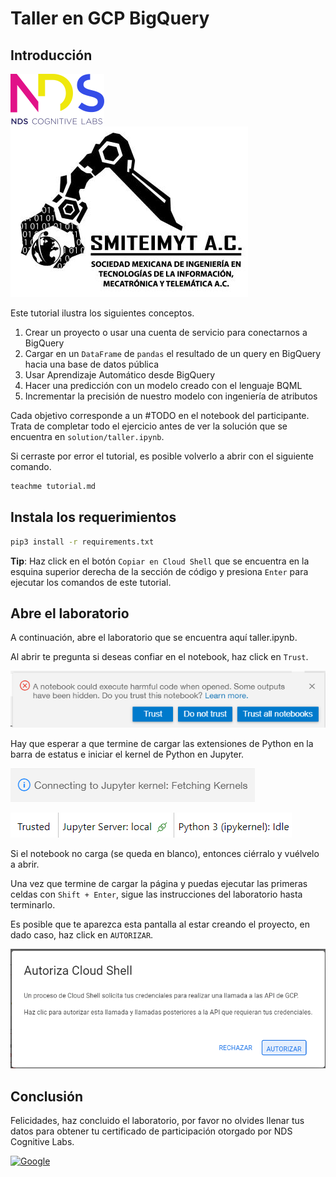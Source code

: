 # Taller en GCP BigQuery

## Introducción

[![NDS](https://github.com/langheran/TESE2022/raw/main/images/nds.png)](https://ndscognitivelabs.com/) [![TESE](https://github.com/langheran/TESE2022/raw/main/images/logo.png)](https://www.facebook.com/SMITEIMYT)

Este tutorial ilustra los siguientes conceptos.

1. Crear un proyecto o usar una cuenta de servicio para conectarnos a BigQuery
2. Cargar en un `DataFrame` de `pandas` el resultado de un query en BigQuery hacia una base de datos pública 
3. Usar Aprendizaje Automático desde BigQuery
4. Hacer una predicción con un modelo creado con el lenguaje BQML
5. Incrementar la precisión de nuestro modelo con ingeniería de atributos

Cada objetivo corresponde a un #TODO en el notebook del participante. Trata de completar todo el ejercicio antes de ver la solución que se encuentra en `solution/taller.ipynb`.

Si cerraste por error el tutorial, es posible volverlo a abrir con el siguiente comando.

```sh
teachme tutorial.md
```

## Instala los requerimientos

```sh
pip3 install -r requirements.txt
```

**Tip**: Haz click en el botón `Copiar en Cloud Shell` que se encuentra en la esquina superior derecha de la sección de código y presiona `Enter` para ejecutar los comandos de este tutorial.

## Abre el laboratorio

A continuación, abre el laboratorio que se encuentra aquí <walkthrough-editor-open-file filePath="TESE2022/taller.ipynb">taller.ipynb</walkthrough-editor-open-file>.

Al abrir te pregunta si deseas confiar en el notebook, haz click en `Trust`.

![trust](https://github.com/langheran/TESE2022/raw/main/images/trust_notebook.png)

Hay que esperar a que termine de cargar las extensiones de Python en la barra de estatus e iniciar el kernel de Python en Jupyter.

![connecting_kernel](https://github.com/langheran/TESE2022/raw/main/images/connecting_kernel.png)

![trusted](https://github.com/langheran/TESE2022/raw/main/images/trusted.png)

Si el notebook no carga (se queda en blanco), entonces ciérralo y vuélvelo a abrir.

Una vez que termine de cargar la página y puedas ejecutar las primeras celdas con `Shift + Enter`, sigue las instrucciones del laboratorio hasta terminarlo.

Es posible que te aparezca esta pantalla al estar creando el proyecto, en dado caso, haz click en `AUTORIZAR`.

[![autorizar](https://github.com/langheran/TESE2022/raw/main/images/autorizar_gcloud.png)](https://www.TESE.ndscognitivelabs.com/)

## Conclusión

Felicidades, haz concluido el laboratorio, por favor no olvides llenar tus datos para obtener tu certificado de participación otorgado por NDS Cognitive Labs.

[![Google](https://img.shields.io/badge/Google%20Forms-673AB7?style=for-the-badge&logo=data%3Aimage%2Fpng%3Bbase64%2CiVBORw0KGgoAAAANSUhEUgAAABAAAAAQCAMAAAAoLQ9TAAAAD1BMVEVnOrdnOrdnOrdnOrf%2F%2F%2F94M%2BZmAAAAA3RSTlO7v8DLRKXoAAAAIklEQVR42mNgYkYBjAzMaIA4ARYWIAIDDIEB1EJYgBGNDwCyjgMvHnNRfgAAAABJRU5ErkJggg%3D%3D)](https://docs.google.com/forms/d/e/1FAIpQLScXXCzdELAw5IWhSE-h5ldySUWX0QmiHP7uhj2WdE9N2ZeKaQ/viewform?usp=sf_link)

<walkthrough-conclusion-trophy></walkthrough-conclusion-trophy>
